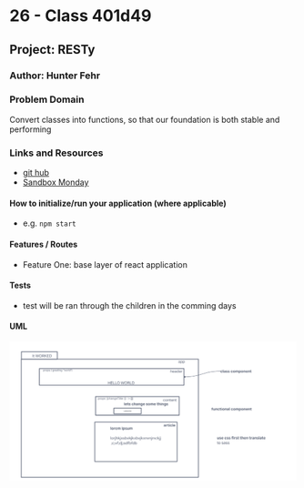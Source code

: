 # 26 - Class 401d49

## Project: RESTy

### Author: Hunter Fehr

### Problem Domain  

Convert classes into functions, so that our foundation is both stable and performing 

### Links and Resources

- [git hub](https://github.com/hmfehr/resty)
- [Sandbox Monday](https://codesandbox.io/p/github/hmfehr/resty/draft/naughty-pond?file=%2FREADME.md)

#### How to initialize/run your application (where applicable)

- e.g. `npm start`


#### Features / Routes

- Feature One: base layer of react application

#### Tests

- test will be ran through the children in the comming days

#### UML

![UML](./public/26uml.png)